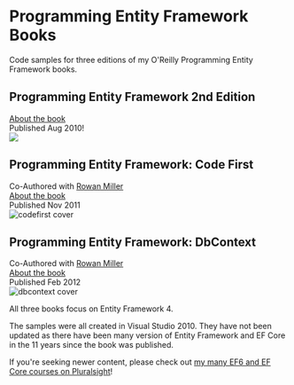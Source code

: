 # Programming Entity Framework Books

 Code samples for three editions of my O'Reilly Programming Entity Framework books.


## Programming Entity Framework 2nd Edition 
[About the book](https://www.oreilly.com/library/view/programming-entity-framework/9780596807276/
 )  
 Published Aug 2010!  
![](https://user-images.githubusercontent.com/5007120/117877483-9faf1700-b272-11eb-8f0e-69e409a70f1b.jpg)  

## Programming Entity Framework: Code First  
Co-Authored with [Rowan Miller](https://github.com/rowanmiller)  
[About the book](https://www.oreilly.com/library/view/programming-entity-framework/9781449317867)   
 Published Nov 2011  
 ![codefirst cover](https://user-images.githubusercontent.com/5007120/117877490-a2117100-b272-11eb-8658-e28546df8a87.jpg)  
 

## Programming Entity Framework: DbContext  

 Co-Authored with [Rowan Miller](https://github.com/rowanmiller)  
 [About the book](https://www.oreilly.com/library/view/programming-entity-framework/9781449331825/)  
 Published Feb 2012  
 ![dbcontext cover](https://user-images.githubusercontent.com/5007120/117877496-a3429e00-b272-11eb-90ba-cceb5604a5d2.jpg)


 All three books focus on Entity Framework 4. 

 The samples were all created in Visual Studio 2010.  They have not been updated as there have been many version of Entity Framework and EF Core in the 11 years since the book was published.

 If you're seeking newer content, please check out [my many EF6 and EF Core courses on Pluralsight](bit.ly/efcore5)!

